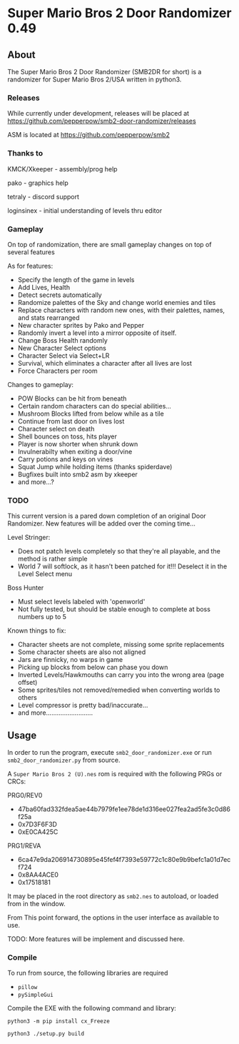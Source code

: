 # Super Mario Bros 2 Door Randomizer 0.49

## About

The Super Mario Bros 2 Door Randomizer (SMB2DR for short) is a randomizer for Super Mario Bros 2/USA written in python3.

### Releases

While currently under development, releases will be placed at https://github.com/pepperpow/smb2-door-randomizer/releases

ASM is located at https://github.com/pepperpow/smb2

### Thanks to

KMCK/Xkeeper - assembly/prog help

pako - graphics help

tetraly - discord support

loginsinex - initial understanding of levels thru editor

### Gameplay

On top of randomization, there are small gameplay changes on top of several features

As for features:

- Specify the length of the game in levels
- Add Lives, Health
- Detect secrets automatically
- Randomize palettes of the Sky and change world enemies and tiles
- Replace characters with random new ones, with their palettes, names, and stats rearranged
- New character sprites by Pako and Pepper
- Randomly invert a level into a mirror opposite of itself.
- Change Boss Health randomly
- New Character Select options
- Character Select via Select+LR
- Survival, which eliminates a character after all lives are lost
- Force Characters per room

Changes to gameplay:

- POW Blocks can be hit from beneath
- Certain random characters can do special abilities...
- Mushroom Blocks lifted from below while as a tile
- Continue from last door on lives lost
- Character select on death
- Shell bounces on toss, hits player
- Player is now shorter when shrunk down
- Invulnerabilty when exiting a door/vine
- Carry potions and keys on vines
- Squat Jump while holding items (thanks spiderdave)
- Bugfixes built into smb2 asm by xkeeper
- and more...?

### TODO

This current version is a pared down completion of an original Door Randomizer.  New features will be added over the coming time...

Level Stringer:

- Does not patch levels completely so that they're all playable, and the method is rather simple
- World 7 will softlock, as it hasn't been patched for it!!!  Deselect it in the Level Select menu

Boss Hunter

- Must select levels labeled with 'openworld'
- Not fully tested, but should be stable enough to complete at boss numbers up to 5

Known things to fix:

- Character sheets are not complete, missing some sprite replacements
- Some character sheets are also not aligned
- Jars are finnicky, no warps in game
- Picking up blocks from below can phase you down
- Inverted Levels/Hawkmouths can carry you into the wrong area (page offset)
- Some sprites/tiles not removed/remedied when converting worlds to others
- Level compressor is pretty bad/inaccurate...
- and more..........................

## Usage

In order to run the program, execute `smb2_door_randomizer.exe` or run `smb2_door_randomizer.py` from source.

A `Super Mario Bros 2 (U).nes` rom is required with the following PRGs or CRCs:


PRG0/REV0
- 47ba60fad332fdea5ae44b7979fe1ee78de1d316ee027fea2ad5fe3c0d86f25a
- 0x7D3F6F3D
- 0xE0CA425C


PRG1/REVA
- 6ca47e9da206914730895e45fef4f7393e59772c1c80e9b9befc1a01d7ecf724
- 0x8AA4ACE0
- 0x17518181

It may be placed in the root directory as `smb2.nes` to autoload, or loaded from in the window.

From This point forward, the options in the user interface as available to use.

TODO: More features will be implement and discussed here.

### Compile

To run from source, the following libraries are required

- `pillow`
- `pySimpleGui`

Compile the EXE with the following command and library:

 `python3 -m pip install cx_Freeze`

`python3 ./setup.py build`
